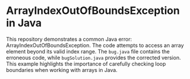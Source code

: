 # ArrayIndexOutOfBoundsException in Java
This repository demonstrates a common Java error: ArrayIndexOutOfBoundsException. The code attempts to access an array element beyond its valid index range. 
The `bug.java` file contains the erroneous code, while `bugSolution.java` provides the corrected version. This example highlights the importance of carefully checking loop boundaries when working with arrays in Java.